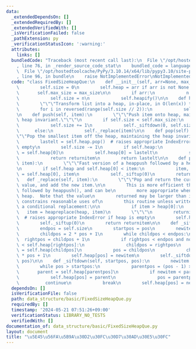 ```yaml
---
data:
  _extendedDependsOn: []
  _extendedRequiredBy: []
  _extendedVerifiedWith: []
  _isVerificationFailed: false
  _pathExtension: py
  _verificationStatusIcon: ':warning:'
  attributes:
    links: []
  bundledCode: "Traceback (most recent call last):\n  File \"/opt/hostedtoolcache/PyPy/3.10.14/x64/lib/pypy3.10/site-packages/onlinejudge_verify/documentation/build.py\"\
    , line 76, in _render_source_code_stat\n    bundled_code = language.bundle(\n\
    \  File \"/opt/hostedtoolcache/PyPy/3.10.14/x64/lib/pypy3.10/site-packages/onlinejudge_verify/languages/python.py\"\
    , line 96, in bundle\n    raise NotImplementedError\nNotImplementedError\n"
  code: "class FixedSizeHeapQue:\n    def __init__(self, arr=None, max_size=10**8):\n\
    \        self.size = 0\n        self.heap = arr if arr is not None else []\n \
    \       self.max_size = max_size\n\n        if arr:\n            n = len(arr)\n\
    \            self.size = n\n            self.heapify()\n\n    def heapify(self):\n\
    \        \"\"\"Transform list into a heap, in-place, in O(len(x)) time.\"\"\"\n\
    \        for i in reversed(range(self.size // 2)):\n            self._siftup(i)\n\
    \n    def push(self, item):\n        \"\"\"Push item onto heap, maintaining the\
    \ heap invariant.\"\"\"\n        if self.size < self.max_size:\n            self.heap.append(item)\n\
    \            self.size += 1\n            self._siftdown(0, self.size - 1)\n  \
    \      else:\n            self._replace(item)\n\n    def pop(self):\n        \"\
    \"\"Pop the smallest item off the heap, maintaining the heap invariant.\"\"\"\n\
    \        lastelt = self.heap.pop()  # raises appropriate IndexError if heap is\
    \ empty\n        self.size -= 1\n        if self.heap:\n            returnitem\
    \ = self.heap[0]\n            self.heap[0] = lastelt\n            self._siftup(0)\n\
    \            return returnitem\n        return lastelt\n\n    def pushpop(self,\
    \ item):\n        \"\"\"Fast version of a heappush followed by a heappop.\"\"\"\
    \n        if self.heap and self.heap[0] < item:\n            item, self.heap[0]\
    \ = self.heap[0], item\n            self._siftup(0)\n        return item\n\n \
    \   def _replace(self, item):\n        \"\"\"Pop and return the current smallest\
    \ value, and add the new item.\n\n        This is more efficient than heappop()\
    \ followed by heappush(), and can be\n        more appropriate when using a fixed-size\
    \ heap.  Note that the value\n        returned may be larger than item!  That\
    \ constrains reasonable uses of\n        this routine unless written as part of\
    \ a conditional replacement:\n\n            if item > heap[0]:\n             \
    \   item = heapreplace(heap, item)\n        \"\"\"\n        returnitem = self.heap[0]\
    \  # raises appropriate IndexError if heap is empty\n        self.heap[0] = item\n\
    \        self._siftup(0)\n        return returnitem\n\n    def _siftup(self, pos):\n\
    \        endpos = self.size\n        startpos = pos\n        newitem = self.heap[pos]\n\
    \        childpos = 2 * pos + 1\n        while childpos < endpos:\n          \
    \  rightpos = childpos + 1\n            if rightpos < endpos and not self.heap[childpos]\
    \ < self.heap[rightpos]:\n                childpos = rightpos\n            self.heap[pos]\
    \ = self.heap[childpos]\n            pos = childpos\n            childpos = 2\
    \ * pos + 1\n        self.heap[pos] = newitem\n        self._siftdown(startpos,\
    \ pos)\n\n    def _siftdown(self, startpos, pos):\n        newitem = self.heap[pos]\n\
    \        while pos > startpos:\n            parentpos = (pos - 1) >> 1\n     \
    \       parent = self.heap[parentpos]\n            if newitem < parent:\n    \
    \            self.heap[pos] = parent\n                pos = parentpos\n      \
    \          continue\n            break\n        self.heap[pos] = newitem\n"
  dependsOn: []
  isVerificationFile: false
  path: data_structure/basic/FixedSizeHeapQue.py
  requiredBy: []
  timestamp: '2024-05-21 07:51:26+09:00'
  verificationStatus: LIBRARY_NO_TESTS
  verifiedWith: []
documentation_of: data_structure/basic/FixedSizeHeapQue.py
layout: document
title: "\u5E45\u56FA\u5B9A\u30D2\u30FC\u30D7\u30AD\u30E5\u30FC"
---
```

